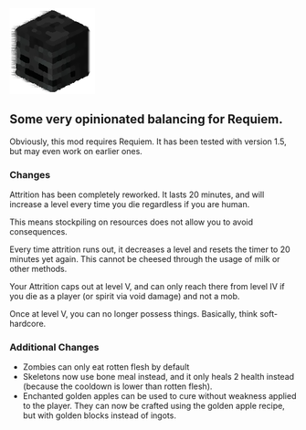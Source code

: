 ![](src/main/resources/pack.png)
## Some very opinionated balancing for Requiem.

Obviously, this mod requires Requiem. It has been tested with version 1.5, but may even work on earlier ones.

### Changes
Attrition has been completely reworked. It lasts 20 minutes, and will increase a level every time you die regardless if you are human.

This means stockpiling on resources does not allow you to avoid consequences.

Every time attrition runs out, it decreases a level and resets the timer to 20 minutes yet again. This cannot be cheesed through the usage of milk or other methods.

Your Attrition caps out at level V, and can only reach there from level IV if you die as a player (or spirit via void damage) and not a mob.

Once at level V, you can no longer possess things. Basically, think soft-hardcore.


### Additional Changes
* Zombies can only eat rotten flesh by default
* Skeletons now use bone meal instead, and it only heals 2 health instead (because the cooldown is lower than rotten flesh).
* Enchanted golden apples can be used to cure without weakness applied to the player. They can now be crafted using the golden apple recipe, but with golden blocks instead of ingots.
